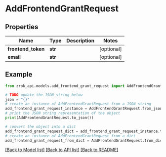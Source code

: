 # AddFrontendGrantRequest


## Properties

Name | Type | Description | Notes
------------ | ------------- | ------------- | -------------
**frontend_token** | **str** |  | [optional] 
**email** | **str** |  | [optional] 

## Example

```python
from zrok_api.models.add_frontend_grant_request import AddFrontendGrantRequest

# TODO update the JSON string below
json = "{}"
# create an instance of AddFrontendGrantRequest from a JSON string
add_frontend_grant_request_instance = AddFrontendGrantRequest.from_json(json)
# print the JSON string representation of the object
print(AddFrontendGrantRequest.to_json())

# convert the object into a dict
add_frontend_grant_request_dict = add_frontend_grant_request_instance.to_dict()
# create an instance of AddFrontendGrantRequest from a dict
add_frontend_grant_request_from_dict = AddFrontendGrantRequest.from_dict(add_frontend_grant_request_dict)
```
[[Back to Model list]](../README.md#documentation-for-models) [[Back to API list]](../README.md#documentation-for-api-endpoints) [[Back to README]](../README.md)


